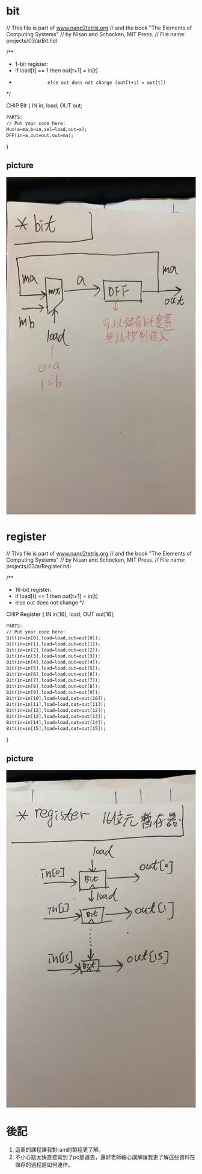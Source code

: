 # bit

// This file is part of www.nand2tetris.org
// and the book "The Elements of Computing Systems"
// by Nisan and Schocken, MIT Press.
// File name: projects/03/a/Bit.hdl

/**
 * 1-bit register:
 * If load[t] == 1 then out[t+1] = in[t]
 *                 else out does not change (out[t+1] = out[t])
 */

CHIP Bit {
    IN in, load;
    OUT out;

    PARTS:
    // Put your code here:
    Mux(a=ma,b=in,sel=load,out=a);
    DFF(in=a,out=out,out=ma);
}

## picture
![PICTURE1](https://github.com/eggwu96007/co109a/blob/master/homework/1022/picture/bit.jpg)

# register

// This file is part of www.nand2tetris.org
// and the book "The Elements of Computing Systems"
// by Nisan and Schocken, MIT Press.
// File name: projects/03/a/Register.hdl

/**
 * 16-bit register:
 * If load[t] == 1 then out[t+1] = in[t]
 * else out does not change
 */

CHIP Register {
    IN in[16], load;
    OUT out[16];

    PARTS:
    // Put your code here:
    Bit(in=in[0],load=load,out=out[0]);
	Bit(in=in[1],load=load,out=out[1]);
	Bit(in=in[2],load=load,out=out[2]);
	Bit(in=in[3],load=load,out=out[3]);
	Bit(in=in[4],load=load,out=out[4]);
	Bit(in=in[5],load=load,out=out[5]);
	Bit(in=in[6],load=load,out=out[6]);
	Bit(in=in[7],load=load,out=out[7]);
	Bit(in=in[8],load=load,out=out[8]);
	Bit(in=in[9],load=load,out=out[9]);
	Bit(in=in[10],load=load,out=out[10]);
	Bit(in=in[11],load=load,out=out[11]);
	Bit(in=in[12],load=load,out=out[12]);
	Bit(in=in[13],load=load,out=out[13]);
	Bit(in=in[14],load=load,out=out[14]);
	Bit(in=in[15],load=load,out=out[15]);
}

## picture
![PICTURE2](https://github.com/eggwu96007/co109a/blob/master/homework/1022/picture/register.jpg)



# 後記
1. 這周的課程讓我對ram的製程更了解。
2. 不小心跳太快直接寫到了pc那邊去，還好老師細心講解讓我更了解這些資料在儲存的過程是如何運作。


